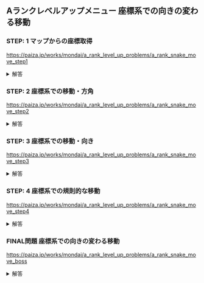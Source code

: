 ## Aランクレベルアップメニュー 座標系での向きの変わる移動

### STEP: 1 マップからの座標取得
https://paiza.jp/works/mondai/a_rank_level_up_problems/a_rank_snake_move_step1

<details><summary>解答</summary>

```JavaScript
const [H, W] = lines[0].split(' ').map((num) => parseInt(num));
for (let i=1; i<=H; i++){
    if(lines[i].includes('#')){
        const y = i-1;
        const x = lines[i].indexOf('#');
        console.log(`${y} ${x}`);
    }
}
```
</details>

### STEP: 2 座標系での移動・方角
https://paiza.jp/works/mondai/a_rank_level_up_problems/a_rank_snake_move_step2

<details><summary>解答</summary>

```JavaScript
// 入力取得
let [y, x, N] = lines[0].split(' ').map((num) => parseInt(num));  // 開始時のy, x座標、移動の回数N
const order = [];    // 移動方向 N, S, E, W
for (let i=1; i<=N; i++){
    order.push(lines[i]);
}

// 移動
for (let i=0; i<N; i++){
    if (order[i] == 'N'){
        // Nへ移動 : y-1
        y -= 1;
    } else if (order[i] == 'S'){
        // Sへ移動 : y+1
        y += 1;
    } else if (order[i] == 'W'){
        // Wへ移動 : x-1
        x -= 1;
    } else if (order[i] == 'E'){
        // Eへ移動 : x+1
        x += 1;
    }
    console.log(`${y} ${x}`);
}
```
</details>

### STEP: 3 座標系での移動・向き
https://paiza.jp/works/mondai/a_rank_level_up_problems/a_rank_snake_move_step3

<details><summary>解答</summary>

```JavaScript
// 入力取得
let y = parseInt(lines[0].split(' ')[0]);  // y座標
let x = parseInt(lines[0].split(' ')[1]);  // x座標
let D = lines[0].split(' ')[2];            // 向いている方角 N, S, E, W
let d = lines[1];                          // 移動の方向 L, R

// 移動の方向を+-で設定
let LR = 1;
if (d == 'L'){
    LR = -1;
}

// 移動
if(D == 'N'){
    // N向きの場合
    // Rへ移動 : x+=1, Lへ移動 : x-=1
    x += LR;
}else if(D == 'S'){
    // S向きの場合
    // Rへ移動 : x-=1, Lへ移動 : x+=1
    x -= LR;
}else if(D == 'E'){
    // E向きの場合
    // Rへ移動 : y+=1, Lへ移動 : y-=1
    y += LR;
}else if(D == 'W'){
    // W向きのとき
    // Rへ移動 : y-=1, Lへ移動 : y+=1
    y -= LR;
}
 
console.log(`${y} ${x}`);
```
</details>

### STEP: 4 座標系での規則的な移動
https://paiza.jp/works/mondai/a_rank_level_up_problems/a_rank_snake_move_step4

<details><summary>解答</summary>

```JavaScript
// 入力取得
let [x, y, N] = lines[0].split(' ').map((num) => parseInt(num));  // 開始時のy, x座標、移動の歩数N

const D = ['N', 'E', 'S', 'W'];    // 方角を時計回りに格納
let d = 0;                         // 移動方向のインデックス番号 開始時N
let maxCnt = 0;                    // 移動マス数
let curCnt = 0;                    // 現在移動マス数

// 移動
for (let i=0; i<N; i++){
    // その方向への移動マス数分移動したら方向転換する
    if (curCnt == maxCnt){
        curCnt = 0;
        d = (d + 1) % 4;
        if (d == 1 || d == 3){
            // EのときとWのとき 移動マス数+1
            maxCnt += 1;
        }
    }

    if (D[d] == 'E'){
        // Eに1進む
        x += 1;
    } else if (D[d] == 'S'){
        // Sに1進む
        y += 1;
    } else if (D[d] == 'W'){
        // Wに1進む
        x -= 1;
    } else if (D[d] == 'N') {
        // Nに1進む
        y -= 1;
    }
    curCnt += 1;

}
console.log(`${x} ${y}`);
```
</details>

### FINAL問題 座標系での向きの変わる移動
https://paiza.jp/works/mondai/a_rank_level_up_problems/a_rank_snake_move_boss

<details><summary>解答</summary>

```JavaScript
// 入力取得
let [x, y, N] = lines[0].split(' ').map((num) => parseInt(num));  // 開始時のy, x座標、移動の回数N

const D = ['N', 'E', 'S', 'W'];      // 方角を時計回りに格納
let d = 0;                           // 移動の向き（=向いている向き）のインデックス番号 開始時N

// 移動
for (let i=1; i<=N; i++){
    // 現在の移動の向きを設定
    if (lines[i] == 'R'){
        // Rの場合+1
        d = (d+1) % 4;
    } else {
        // Lの場合+3
        d = (d+3) % 4;
    }

    if (D[d] == 'N'){
        // Nへ移動 : y-1
        y -= 1;
    } else if (D[d] == 'S'){
        // Sへ移動 : y+1
        y += 1;
    } else if (D[d] == 'W'){
        // Wへ移動 : x-1
        x -= 1;
    } else if (D[d] == 'E'){
        // Eへ移動 : x+1
        x += 1;
    }

    console.log(`${x} ${y}`);
}
```
</details>